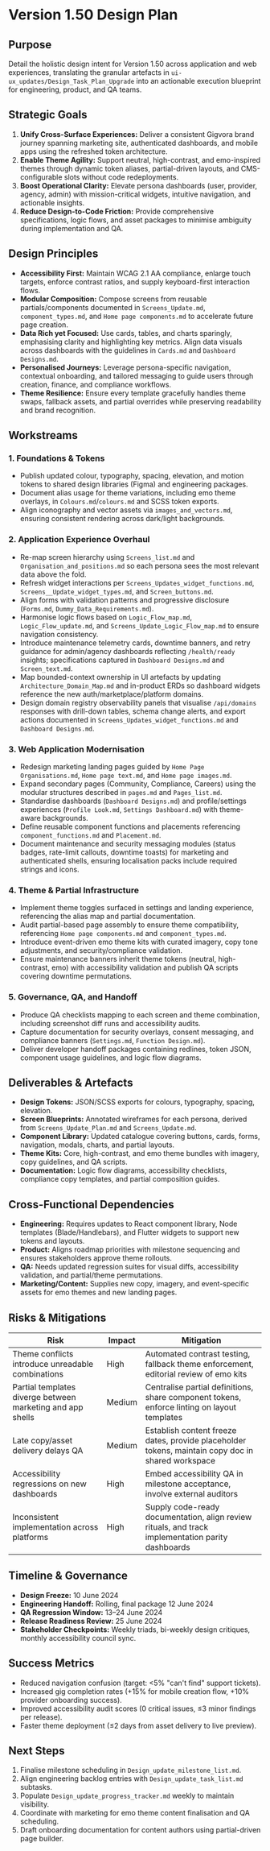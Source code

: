 # Version 1.50 Design Plan

## Purpose
Detail the holistic design intent for Version 1.50 across application and web experiences, translating the granular artefacts in `ui-ux_updates/Design_Task_Plan_Upgrade` into an actionable execution blueprint for engineering, product, and QA teams.

## Strategic Goals
1. **Unify Cross-Surface Experiences:** Deliver a consistent Gigvora brand journey spanning marketing site, authenticated dashboards, and mobile apps using the refreshed token architecture.
2. **Enable Theme Agility:** Support neutral, high-contrast, and emo-inspired themes through dynamic token aliases, partial-driven layouts, and CMS-configurable slots without code redeployments.
3. **Boost Operational Clarity:** Elevate persona dashboards (user, provider, agency, admin) with mission-critical widgets, intuitive navigation, and actionable insights.
4. **Reduce Design-to-Code Friction:** Provide comprehensive specifications, logic flows, and asset packages to minimise ambiguity during implementation and QA.

## Design Principles
- **Accessibility First:** Maintain WCAG 2.1 AA compliance, enlarge touch targets, enforce contrast ratios, and supply keyboard-first interaction flows.
- **Modular Composition:** Compose screens from reusable partials/components documented in `Screens_Update.md`, `component_types.md`, and `Home page components.md` to accelerate future page creation.
- **Data Rich yet Focused:** Use cards, tables, and charts sparingly, emphasising clarity and highlighting key metrics. Align data visuals across dashboards with the guidelines in `Cards.md` and `Dashboard Designs.md`.
- **Personalised Journeys:** Leverage persona-specific navigation, contextual onboarding, and tailored messaging to guide users through creation, finance, and compliance workflows.
- **Theme Resilience:** Ensure every template gracefully handles theme swaps, fallback assets, and partial overrides while preserving readability and brand recognition.

## Workstreams
### 1. Foundations & Tokens
- Publish updated colour, typography, spacing, elevation, and motion tokens to shared design libraries (Figma) and engineering packages.
- Document alias usage for theme variations, including emo theme overlays, in `Colours.md`/`colours.md` and SCSS token exports.
- Align iconography and vector assets via `images_and_vectors.md`, ensuring consistent rendering across dark/light backgrounds.

### 2. Application Experience Overhaul
- Re-map screen hierarchy using `Screens_list.md` and `Organisation_and_positions.md` so each persona sees the most relevant data above the fold.
- Refresh widget interactions per `Screens_Updates_widget_functions.md`, `Screens__Update_widget_types.md`, and `Screen_buttons.md`.
- Align forms with validation patterns and progressive disclosure (`Forms.md`, `Dummy_Data_Requirements.md`).
- Harmonise logic flows based on `Logic_Flow_map.md`, `Logic_Flow_update.md`, and `Screens_Update_Logic_Flow_map.md` to ensure navigation consistency.
- Introduce maintenance telemetry cards, downtime banners, and retry guidance for admin/agency dashboards reflecting `/health/ready` insights; specifications captured in `Dashboard Designs.md` and `Screen_text.md`.
- Map bounded-context ownership in UI artefacts by updating `Architecture_Domain_Map.md` and in-product ERDs so dashboard widgets reference the new auth/marketplace/platform domains.
- Design domain registry observability panels that visualise `/api/domains` responses with drill-down tables, schema change alerts, and export actions documented in `Screens_Updates_widget_functions.md` and `Dashboard Designs.md`.

### 3. Web Application Modernisation
- Redesign marketing landing pages guided by `Home Page Organisations.md`, `Home page text.md`, and `Home page images.md`.
- Expand secondary pages (Community, Compliance, Careers) using the modular structures described in `pages.md` and `Pages_list.md`.
- Standardise dashboards (`Dashboard Designs.md`) and profile/settings experiences (`Profile Look.md`, `Settings Dashboard.md`) with theme-aware backgrounds.
- Define reusable component functions and placements referencing `component_functions.md` and `Placement.md`.
- Document maintenance and security messaging modules (status badges, rate-limit callouts, downtime toasts) for marketing and authenticated shells, ensuring localisation packs include required strings and icons.

### 4. Theme & Partial Infrastructure
- Implement theme toggles surfaced in settings and landing experience, referencing the alias map and partial documentation.
- Audit partial-based page assembly to ensure theme compatibility, referencing `Home page components.md` and `component_types.md`.
- Introduce event-driven emo theme kits with curated imagery, copy tone adjustments, and security/compliance validation.
- Ensure maintenance banners inherit theme tokens (neutral, high-contrast, emo) with accessibility validation and publish QA scripts covering downtime permutations.

### 5. Governance, QA, and Handoff
- Produce QA checklists mapping to each screen and theme combination, including screenshot diff runs and accessibility audits.
- Capture documentation for security overlays, consent messaging, and compliance banners (`Settings.md`, `Function Design.md`).
- Deliver developer handoff packages containing redlines, token JSON, component usage guidelines, and logic flow diagrams.

## Deliverables & Artefacts
- **Design Tokens:** JSON/SCSS exports for colours, typography, spacing, elevation.
- **Screen Blueprints:** Annotated wireframes for each persona, derived from `Screens_Update_Plan.md` and `Screens_Update.md`.
- **Component Library:** Updated catalogue covering buttons, cards, forms, navigation, modals, charts, and partial layouts.
- **Theme Kits:** Core, high-contrast, and emo theme bundles with imagery, copy guidelines, and QA scripts.
- **Documentation:** Logic flow diagrams, accessibility checklists, compliance copy templates, and partial composition guides.

## Cross-Functional Dependencies
- **Engineering:** Requires updates to React component library, Node templates (Blade/Handlebars), and Flutter widgets to support new tokens and layouts.
- **Product:** Aligns roadmap priorities with milestone sequencing and ensures stakeholders approve theme rollouts.
- **QA:** Needs updated regression suites for visual diffs, accessibility validation, and partial/theme permutations.
- **Marketing/Content:** Supplies new copy, imagery, and event-specific assets for emo themes and new landing pages.

## Risks & Mitigations
| Risk | Impact | Mitigation |
|------|--------|------------|
| Theme conflicts introduce unreadable combinations | High | Automated contrast testing, fallback theme enforcement, editorial review of emo kits |
| Partial templates diverge between marketing and app shells | Medium | Centralise partial definitions, share component tokens, enforce linting on layout templates |
| Late copy/asset delivery delays QA | Medium | Establish content freeze dates, provide placeholder tokens, maintain copy doc in shared workspace |
| Accessibility regressions on new dashboards | High | Embed accessibility QA in milestone acceptance, involve external auditors |
| Inconsistent implementation across platforms | High | Supply code-ready documentation, align review rituals, and track implementation parity dashboards |

## Timeline & Governance
- **Design Freeze:** 10 June 2024
- **Engineering Handoff:** Rolling, final package 12 June 2024
- **QA Regression Window:** 13–24 June 2024
- **Release Readiness Review:** 25 June 2024
- **Stakeholder Checkpoints:** Weekly triads, bi-weekly design critiques, monthly accessibility council sync.

## Success Metrics
- Reduced navigation confusion (target: <5% "can't find" support tickets).
- Increased gig completion rates (+15% for mobile creation flow, +10% provider onboarding success).
- Improved accessibility audit scores (0 critical issues, ≤3 minor findings per release).
- Faster theme deployment (≤2 days from asset delivery to live preview).

## Next Steps
1. Finalise milestone scheduling in `Design_update_milestone_list.md`.
2. Align engineering backlog entries with `Design_update_task_list.md` subtasks.
3. Populate `Design_update_progress_tracker.md` weekly to maintain visibility.
4. Coordinate with marketing for emo theme content finalisation and QA scheduling.
5. Draft onboarding documentation for content authors using partial-driven page builder.
